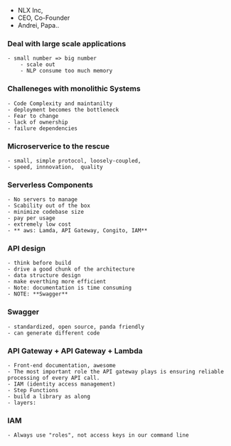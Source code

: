 - NLX Inc, 
- CEO, Co-Founder 
- Andrei, Papa.. 

### Deal with large scale applications 
	- small number => big number 
		- scale out 
		- NLP consume too much memory 
### Challeneges with monolithic Systems 
	- Code Complexity and maintanilty 
	- deployment becomes the bottleneck 
	- Fear to change
	- lack of ownership 
	- failure dependencies 
	
### Microserverice to the rescue 
	- small, simple protocol, loosely-coupled, 
	- speed, innnovation,  quality 
	
### Serverless Components 
	- No servers to manage
	- Scability out of the box 
	- minimize codebase size 
	- pay per usage 
	- extremely low cost 
	- ** aws: Lamda, API Gateway, Congito, IAM**
### API design 
	- think before build 
	- drive a good chunk of the architecture 
	- data structure design 
	- make everthing more efficient 
	- Note: documentation is time consuming 
	- NOTE: **Swagger**
### Swagger 
	- standardized, open source, panda friendly
	- can generate different code 

### API Gateway + API Gateway + Lambda 
	- Front-end documentation, awesome
	- The most important role the API gateway plays is ensuring reliable processing of every API call.
	- IAM (identity access management)
	- Step Functions
	- build a library as along 
	- layers: 
	
### IAM 
	- Always use "roles", not access keys in our command line 
	
	
	
	
